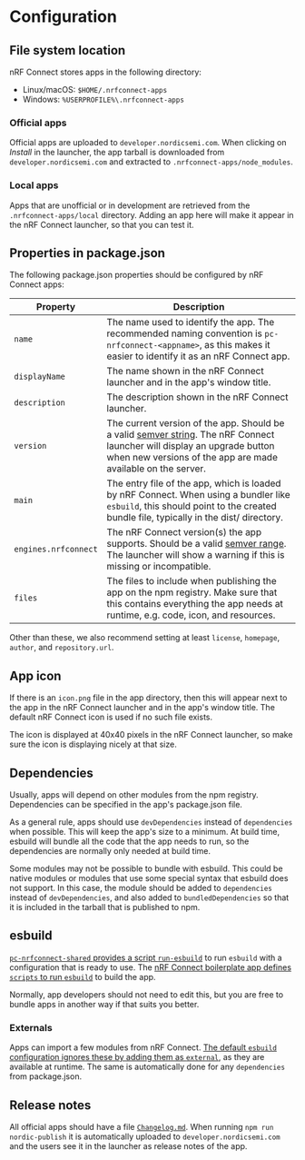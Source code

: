 ---
---

# Configuration

## File system location

nRF Connect stores apps in the following directory:

- Linux/macOS: `$HOME/.nrfconnect-apps`
- Windows: `%USERPROFILE%\.nrfconnect-apps`

### Official apps

Official apps are uploaded to `developer.nordicsemi.com`. When clicking on
_Install_ in the launcher, the app tarball is downloaded from
`developer.nordicsemi.com` and extracted to `.nrfconnect-apps/node_modules`.

### Local apps

Apps that are unofficial or in development are retrieved from the
`.nrfconnect-apps/local` directory. Adding an app here will make it appear in
the nRF Connect launcher, so that you can test it.

## Properties in package.json

The following package.json properties should be configured by nRF Connect apps:

| Property             | Description                                                                                                                                                                                                   |
| -------------------- | ------------------------------------------------------------------------------------------------------------------------------------------------------------------------------------------------------------- |
| `name`               | The name used to identify the app. The recommended naming convention is `pc-nrfconnect-<appname>`, as this makes it easier to identify it as an nRF Connect app.                                              |
| `displayName`        | The name shown in the nRF Connect launcher and in the app's window title.                                                                                                                                     |
| `description`        | The description shown in the nRF Connect launcher.                                                                                                                                                            |
| `version`            | The current version of the app. Should be a valid [semver string](http://semver.org/). The nRF Connect launcher will display an upgrade button when new versions of the app are made available on the server. |
| `main`               | The entry file of the app, which is loaded by nRF Connect. When using a bundler like `esbuild`, this should point to the created bundle file, typically in the dist/ directory.                               |
| `engines.nrfconnect` | The nRF Connect version(s) the app supports. Should be a valid [semver range](https://github.com/npm/node-semver#ranges). The launcher will show a warning if this is missing or incompatible.                |
| `files`              | The files to include when publishing the app on the npm registry. Make sure that this contains everything the app needs at runtime, e.g. code, icon, and resources.                                           |

Other than these, we also recommend setting at least `license`, `homepage`,
`author`, and `repository.url`.

## App icon

If there is an `icon.png` file in the app directory, then this will appear next
to the app in the nRF Connect launcher and in the app's window title. The
default nRF Connect icon is used if no such file exists.

The icon is displayed at 40x40 pixels in the nRF Connect launcher, so make sure
the icon is displaying nicely at that size.

## Dependencies

Usually, apps will depend on other modules from the npm registry. Dependencies
can be specified in the app's package.json file.

As a general rule, apps should use `devDependencies` instead of `dependencies`
when possible. This will keep the app's size to a minimum. At build time,
esbuild will bundle all the code that the app needs to run, so the dependencies
are normally only needed at build time.

Some modules may not be possible to bundle with esbuild. This could be native
modules or modules that use some special syntax that esbuild does not support.
In this case, the module should be added to `dependencies` instead of
`devDependencies`, and also added to `bundledDependencies` so that it is
included in the tarball that is published to npm.

## esbuild

[`pc-nrfconnect-shared` provides a script `run-esbuild`](https://github.com/NordicSemiconductor/pc-nrfconnect-shared/blob/f37df1b07394d9b26e93503eca33b12f12d5b210/package.json#L16)
to run `esbuild` with a configuration that is ready to use. The
[nRF Connect boilerplate app defines `scripts` to run `esbuild`](https://github.com/NordicSemiconductor/pc-nrfconnect-boilerplate/blob/f337484c811d4725b4cff33dd2da4cd6e185f2ea/package.json#L24-L27)
to build the app.

Normally, app developers should not need to edit this, but you are free to
bundle apps in another way if that suits you better.

### Externals

Apps can import a few modules from nRF Connect.
[The default `esbuild` configuration ignores these by adding them as `external`](https://github.com/NordicSemiconductor/pc-nrfconnect-shared/blob/f37df1b07394d9b26e93503eca33b12f12d5b210/scripts/esbuild-renderer.js#L36-L61),
as they are available at runtime. The same is automatically done for any
`dependencies` from package.json.

## Release notes

All official apps should have a file [`Changelog.md`](./changelogs). When
running `npm run nordic-publish` it is automatically uploaded to
`developer.nordicsemi.com` and the users see it in the launcher as release notes
of the app.
